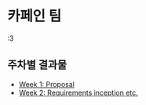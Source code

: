 # 카페인 팀
:3

## 주차별 결과물
- [Week 1: Proposal](docs/proposal/proposal.md)
- [Week 2: Requirements inception etc.](docs/weekly/week2.md)
